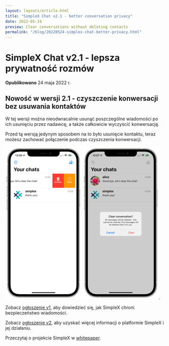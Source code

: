 ```yaml
---
layout: layouts/article.html
title: "SimpleX Chat v2.1 - better conversation privacy"
date: 2022-05-24
preview: Clear conversations without deleting contacts
permalink: "/blog/20220524-simplex-chat-better-privacy.html"
---
```


# SimpleX Chat v2.1 - lepsza prywatność rozmów

**Opublikowano** 24 maja 2022 r.

## Nowość w wersji 2.1 - czyszczenie konwersacji bez usuwania kontaktów

W tej wersji można nieodwracalnie usunąć poszczególne wiadomości po ich usunięciu przez nadawcę, a także całkowicie wyczyścić konwersację.

Przed tą wersją jedynym sposobem na to było usunięcie kontaktu, teraz możesz zachować połączenie podczas czyszczenia konwersacji.

<img src="https://github.com/simplex-chat/simplex-chat/blob/stable/blog/images/20220524-clear-chat1.png" width="240"> <img src="https://github.com/simplex-chat/simplex-chat/blob/stable/blog/images/20220524-clear-chat2.png" width="240">.

Zobacz [ogłoszenie v1](https://github.com/simplex-chat/simplex-chat/blob/stable/docs/lang/pl/blog/20220112-simplex-chat-v1-released.md), aby dowiedzieć się, jak SimpleX chroni bezpieczeństwo wiadomości.

Zobacz [ogłoszenie v2](https://github.com/simplex-chat/simplex-chat/blob/stable/docs/lang/pl/blog/20220511-simplex-chat-v2-images-files.md), aby uzyskać więcej informacji o platformie SimpleX i jej działaniu.

Przeczytaj o projekcie SimpleX w [whitepaper](https://github.com/simplex-chat/simplexmq/blob/master/protocol/overview-tjr.md).
